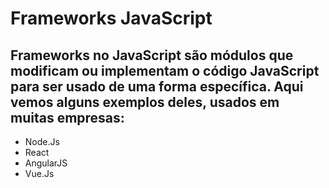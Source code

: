 # Frameworks JavaScript
## Frameworks no JavaScript são **módulos** que modificam ou implementam o código JavaScript para ser usado de uma forma específica. Aqui vemos alguns exemplos deles, usados em muitas empresas:
* Node.Js
* React
* AngularJS
* Vue.Js
